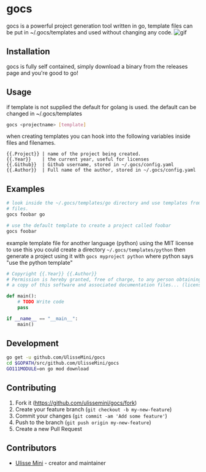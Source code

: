 # gocs
gocs is a powerful project generation tool written in go,
template files can be put in ~/.gocs/templates and used without changing any code.
![gif](https://github.com/UlisseMini/gocs/raw/master/pictures/example.gif)

## Installation
gocs is fully self contained, simply download a binary from the releases page and you're good to go!

## Usage
if template is not supplied the default for golang is used.
the default can be changed in ~/.gocs/templates
```bash
gocs <projectname> [template]
```

when creating templates you can hook into the following variables inside files and filenames.
```
{{.Project}} | name of the project being created.
{{.Year}}    | the current year, useful for licenses
{{.Github}}  | Github username, stored in ~/.gocs/config.yaml
{{.Author}}  | Full name of the author, stored in ~/.gocs/config.yaml
```

## Examples

```bash
# look inside the ~/.gocs/templates/go directory and use templates from there to create
# files.
gocs foobar go
```

```bash
# use the default template to create a project called foobar
gocs foobar
```

example template file for another language (python) using the MIT license
to use this you could create a directory `~/.gocs/templates/python` then generate
a project using it with `gocs myproject python` where python says "use the python template"
```python
# Copyright {{.Year}} {{.Author}}
# Permission is hereby granted, free of charge, to any person obtaining
# a copy of this software and associated documentation files... (license continues)

def main():
	# TODO Write code
	pass

if __name__ == "__main__":
	main()
```

## Development
```bash
go get -u github.com/UlisseMini/gocs
cd $GOPATH/src/github.com/UlisseMini/gocs
GO111MODULE=on go mod download
```

## Contributing

1. Fork it (<https://github.com/ulissemini/gocs/fork>)
2. Create your feature branch (`git checkout -b my-new-feature`)
3. Commit your changes (`git commit -am 'Add some feature'`)
4. Push to the branch (`git push origin my-new-feature`)
5. Create a new Pull Request

## Contributors

- [Ulisse Mini](https://github.com/UlisseMini) - creator and maintainer
